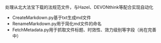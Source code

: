 处理从北大法宝下载的法规范文件，与Hazel、DEVONthink等配合实现自动化

- CreateMarkdown.py基于txt生成md文件
- RenameMarkdown.py用于简化md文件的命名
- FetchMetadata.py用于抓取文件标题、时效性、效力级别等字段（尚在完善中）
